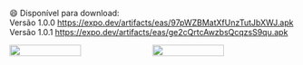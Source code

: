 :smile: Disponível para download:  
Versão 1.0.0 https://expo.dev/artifacts/eas/97pWZBMatXfUnzTutJbXWJ.apk  
Versão 1.0.1 https://expo.dev/artifacts/eas/ge2cQrtcAwzbsQcqzsS9qu.apk

<div style="display: flex; justify-content: space-between;">
  <img src="https://i.imgur.com/09GqYo9.png" alt="" width="50%">
  <img src="https://i.imgur.com/P6Xqvky.png" alt="" width="50%">
</div>
